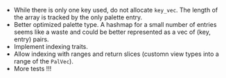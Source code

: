 - While there is only one key used, do not allocate `key_vec`. The length of the array is tracked by the only palette entry.
- Better optimized palette type. A hashmap for a small number of entries seems like a waste and could be better represented as a vec of (key, entry) pairs.
- Implement indexing traits.
- Allow indexing with ranges and return slices (customn view types into a range of the `PalVec`).
- More tests !!!
